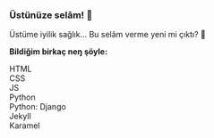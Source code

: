 ### Üstünüze selâm! 👋
Üstüme iyilik sağlık... Bu selâm verme yeni mi çıktı? 🤔

**Bildiğim birkaç neŋ şöyle:**

HTML  
CSS  
JS  
Python  
Python: Django  
Jekyll  
Karamel  

<!--
**volkantash/volkantash** is a ✨ _special_ ✨ repository because its `README.md` (this file) appears on your GitHub profile.

Here are some ideas to get you started:

- 🔭 I’m currently working on ...
- 🌱 I’m currently learning ...
- 👯 I’m looking to collaborate on ...
- 🤔 I’m looking for help with ...
- 💬 Ask me about ...
- 📫 How to reach me: ...
- 😄 Pronouns: ...
- ⚡ Fun fact: ...
-->
